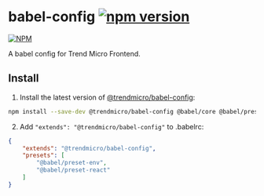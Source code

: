 # babel-config [![npm version](https://badge.fury.io/js/%40trendmicro%2Fbabel-config.svg)](http://badge.fury.io/js/%40trendmicro%2Fbabel-config)

[![NPM](https://nodei.co/npm/@trendmicro/babel-config.png?downloads=true&stars=true)](https://nodei.co/npm/@trendmicro/babel-config/)

A babel config for Trend Micro Frontend.

## Install

1. Install the latest version of [@trendmicro/babel-config](https://github.com/trendmicro-frontend/babel-config):
  ```sh
  npm install --save-dev @trendmicro/babel-config @babel/core @babel/preset-env @babel/preset-react
  ```

2. Add `"extends": "@trendmicro/babel-config"` to .babelrc:
  ```json
  {
      "extends": "@trendmicro/babel-config",
      "presets": [
          "@babel/preset-env",
          "@babel/preset-react"
      ]
  }
  ```
